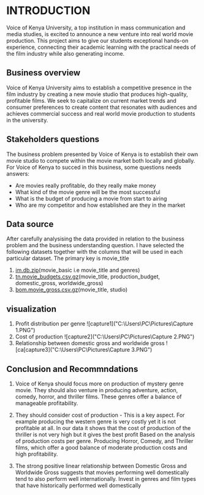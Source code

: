 # INTRODUCTION
Voice of Kenya University, a top institution in mass communication and media studies, is excited to announce a new venture into real world movie production. This project aims to give our students exceptional hands-on experience, connecting their academic learning with the practical needs of the film industry while also generating income.

## Business overview
Voice of Kenya University aims to establish a competitive presence in the film industry by creating a new movie studio that produces high-quality, profitable films. We seek to capitalize on current market trends and consumer preferences to create content that resonates with audiences and achieves commercial success and real world movie production to students in the university.

## Stakeholders questions
The business problem presented by Voice of Kenya is to establish their own movie studio to compete within the movie market both locally and globally. For Voice of Kenya to succed in this business, some questions needs answers:
* Are movies really profitable, do they really make money
* What kind of the movie genre will be the most successful
* What is the budget of producing a movie from start to airing
* Who are my competitor and how established are they in the market

## Data source

After carefully analysising the data provided in relation to the business problem and the business understanding question. I have selected the following datasets together with the columns that will be used in each particular dataset. The primary key is movie_title

1. [im.db.zip](https://github.com/learn-co-curriculum/dsc-phase-2-project-v3/tree/main/zippedData)(movie_basic i.e movie_title and genres)
2. [tn.movie_budgets.csv.gz](https://github.com/learn-co-curriculum/dsc-phase-2-project-v3/blob/main/zippedData/tn.movie_budgets.csv.gz)(movie_title, production_budget, domestic_gross, worldwide_gross)
3. [bom.movie_gross.csv.gz](https://github.com/learn-co-curriculum/dsc-phase-2-project-v3/blob/main/zippedData/bom.movie_gross.csv.gz)(movie_title, studio)

## visualization

1. Profit distribution per genre
   ![capture1]("C:\Users\PC\Pictures\Capture 1.PNG")
2. Cost of production
   ![capture2]("C:\Users\PC\Pictures\Capture 2.PNG")
3. Relationship between domestic gross and worldwide gross
   ![ca[capture3]("C:\Users\PC\Pictures\Capture 3.PNG")

## Conclusion and Recommndations
 1. Voice of Kenya should focus more on production of mystery genre movie. They should also venture 
in producing adventure, action, comedy, horror, and thriller films. These genres offer a balance of 
manageable profitability.

2. They should consider cost of production - This is a key aspect. For example producing the western 
genre is very costly yet it is not profitable at all. In our data it shows that the cost of production of 
the thriller is not very high but it gives the best profit Based on the analysis of production costs per 
genre. Producing Horror, Comedy, and Thriller films, which offer a good balance of moderate 
production costs and high profitability.

3. The strong positive linear relationship between Domestic Gross and Worldwide Gross suggests that 
movies performing well domestically tend to also perform well internationally. Invest in genres and 
film types that have historically performed well domestically
